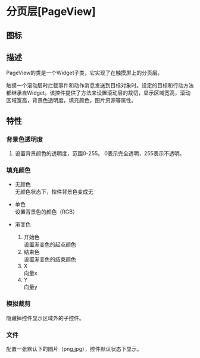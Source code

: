 # 分页层[PageView]

## 图标



## 描述

PageView的类是一个Widget子类，它实现了在触摸屏上的分页层。

触摸一个滚动层时拦截事件和动作消息发送到目标对象时。设定的目标和行动方法都继承自Widget。该控件提供了方法来设置滚动层的裁切，显示区域宽高，滚动区域宽高，背景色透明度，填充颜色，图片资源等属性。

## 特性




### 背景色透明度

1. 设置背景颜色的透明度，范围0-255。 0表示完全透明，255表示不透明。


### 填充颜色

- 无颜色   
无颜色状态下，控件背景色变成无
- 单色   
设置背景色的颜色（RGB）
- 渐变色    

	1.  开始色  
	设置渐变色的起点颜色
	2.  结束色  
	设置渐变色的结束颜色
	3.  X  
	向量x
	4.  Y  
	向量y

### 模拟裁剪

隐藏掉控件显示区域外的子控件。

### 文件

配置一张默认下的图片（png,jpg），控件默认状态下显示。